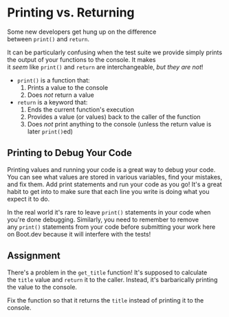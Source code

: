 # Printing vs. Returning

Some new developers get hung up on the difference between `print()` and `return`.

It can be particularly confusing when the test suite we provide simply prints the output of your functions to the console. It makes it _seem_ like `print()` and `return` are interchangeable, _but they are not_!

- `print()` is a function that:
    1. Prints a value to the console
    2. Does _not_ return a value
- `return` is a keyword that:
    1. Ends the current function's execution
    2. Provides a value (or values) back to the caller of the function
    3. Does _not_ print anything to the console (unless the return value is later `print()`ed)

## Printing to Debug Your Code

Printing values and running your code is a great way to debug your code. You can see what values are stored in various variables, find your mistakes, and fix them. Add print statements and run your code as you go! It's a great habit to get into to make sure that each line you write is doing what you expect it to do.

In the real world it's rare to leave `print()` statements in your code when you're done debugging. Similarly, you need to remember to remove any `print()` statements from your code before submitting your work here on Boot.dev because it will interfere with the tests!

## Assignment

There's a problem in the `get_title` function! It's supposed to calculate the `title` value and `return` it to the caller. Instead, it's barbarically printing the value to the console.

Fix the function so that it returns the `title` instead of printing it to the console.